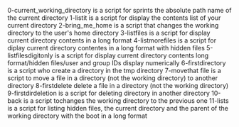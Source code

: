 0-current_working_directory is a script for sprints the absolute path name of the current directory
1-listit is a script for display the contents list of your current directory
2-bring_me_home is a script that changes the working directory to the user's home directory
3-listfiles is a script for display current directory contents in a long format
4-listmorefiles is a script for diplay current directory contentes in a long format with hidden files
5-listfilesdigitonly is a script for display current directory contents long format/hidden files/user and group IDs display numerically
6-firstdirectory is a script who create a directory in the tmp directory
7-movethat file is a script to move a file in a directory (not the working directory) to another directory
8-firstdelete delete a file in a directory (not the working directory)
9-firstdirdeletion is a script for deleting directory in another directory
10-back is a script tochanges the working directory to the previous one
11-lists is a script for listing hidden files, the current directory and the parent of the working directory with the boot in a long format
